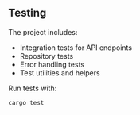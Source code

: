 ## Testing

The project includes:

- Integration tests for API endpoints
- Repository tests
- Error handling tests
- Test utilities and helpers

Run tests with:

```bash
cargo test
```